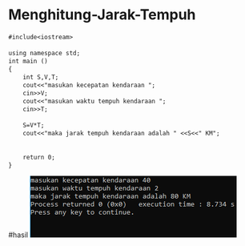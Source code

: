 # Menghitung-Jarak-Tempuh
    #include<iostream>

    using namespace std;
    int main ()
    {
        int S,V,T;
        cout<<"masukan kecepatan kendaraan ";
        cin>>V;
        cout<<"masukan waktu tempuh kendaraan ";
        cin>>T;

        S=V*T;
        cout<<"maka jarak tempuh kendaraan adalah " <<S<<" KM";


        return 0;
    }
#hasil
![img](https://raw.githubusercontent.com/AminPriadi/Menghitung-Jarak-Tempuh/master/jarak%20tempuh.png)

